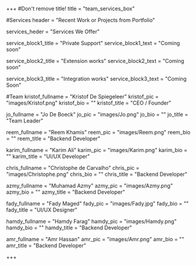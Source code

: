 +++
#Don't remove title!
title = "team_services_box"

#Services
header = "Recent Work or Projects from Portfolio"

services_heder = "Services We Offer"

service_block1_title = "Private Support"
service_block1_text = "Coming soon"

service_block2_title = "Extension works"
service_block2_text = "Coming soon"

service_block3_title = "Integration works"
service_block3_text = "Coming Soon"

#Team
kristof_fullname = "Kristof De Spiegeleer"
kristof_pic = "images/Kristof.png"
kristof_bio = ""
kristof_title = "CEO / Founder"

jo_fullname = "Jo De Boeck"
jo_pic = "images/Jo.png"
jo_bio = ""
jo_title = "Team Leader"

reem_fullname = "Reem Khamis"
reem_pic = "images/Reem.png"
reem_bio = ""
reem_title = "Backend Developer"

karim_fullname = "Karim Ali"
karim_pic = "images/Karim.png"
karim_bio = ""
karim_title = "UI/UX Developer"

chris_fullname = "Christophe de Carvalho"
chris_pic = "images/Christophe.png"
chris_bio = ""
chris_title = "Backend Developer"

azmy_fullname = "Muhamad Azmy"
azmy_pic = "images/Azmy.png"
azmy_bio = ""
azmy_title = "Backend Developer"

fady_fullname = "Fady Maged"
fady_pic = "images/Fady.jpg"
fady_bio = ""
fady_title = "UI/UX Designer"

hamdy_fullname = "Hamdy Farag"
hamdy_pic = "images/Hamdy.png"
hamdy_bio = ""
hamdy_title = "Backend Developer"

amr_fullname = "Amr Hassan"
amr_pic = "images/Amr.png"
amr_bio = ""
amr_title = "Backend Developer"

+++